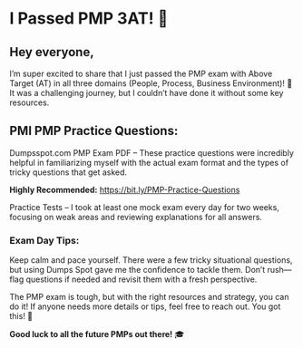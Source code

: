 # I Passed PMP 3AT! 🎉

## Hey everyone,

I’m super excited to share that I just passed the PMP exam with Above Target (AT) in all three domains (People, Process, Business Environment)! 🎯 It was a challenging journey, but I couldn’t have done it without some key resources.

## PMI PMP Practice Questions:

Dumpsspot.com PMP Exam PDF – These practice questions were incredibly helpful in familiarizing myself with the actual exam format and the types of tricky questions that get asked.

**Highly Recommended:** https://bit.ly/PMP-Practice-Questions

Practice Tests – I took at least one mock exam every day for two weeks, focusing on weak areas and reviewing explanations for all answers.

### Exam Day Tips:
Keep calm and pace yourself. There were a few tricky situational questions, but using Dumps Spot gave me the confidence to tackle them.
Don’t rush—flag questions if needed and revisit them with a fresh perspective.

The PMP exam is tough, but with the right resources and strategy, you can do it! If anyone needs more details or tips, feel free to reach out. You got this! 💪

**Good luck to all the future PMPs out there!** 🎓

